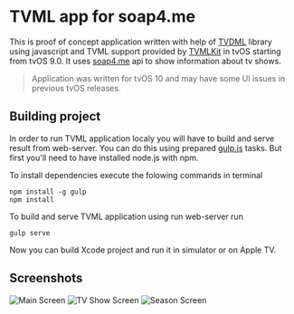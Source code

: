 # TVML app for soap4.me

This is proof of concept application written with help of [TVDML](https://github.com/a-ignatov-parc/tvdml) library using javascript and TVML support provided by [TVMLKit](https://developer.apple.com/reference/tvmlkit) in tvOS starting from tvOS 9.0. It uses [soap4.me](https://soap4.me/) api to show information about tv shows.

> Application was written for tvOS 10 and may have some UI issues in previous tvOS releases.

## Building project

In order to run TVML application localy you will have to build and serve result from web-server. You can do this using prepared [gulp.js](http://gulpjs.com/) tasks. But first you'll need to have installed node.js with npm.

To install dependencies execute the folowing commands in terminal

```
npm install -g gulp
npm install
```

To build and serve TVML application using run web-server run

```
gulp serve
```

Now you can build Xcode project and run it in simulator or on Apple TV.

## Screenshots

![Main Screen](https://cldup.com/ZEwilw0WIM.png)
![TV Show Screen](https://cldup.com/-1J97GBf4p.png)
![Season Screen](https://cldup.com/hZ0kRhmRdt.png)